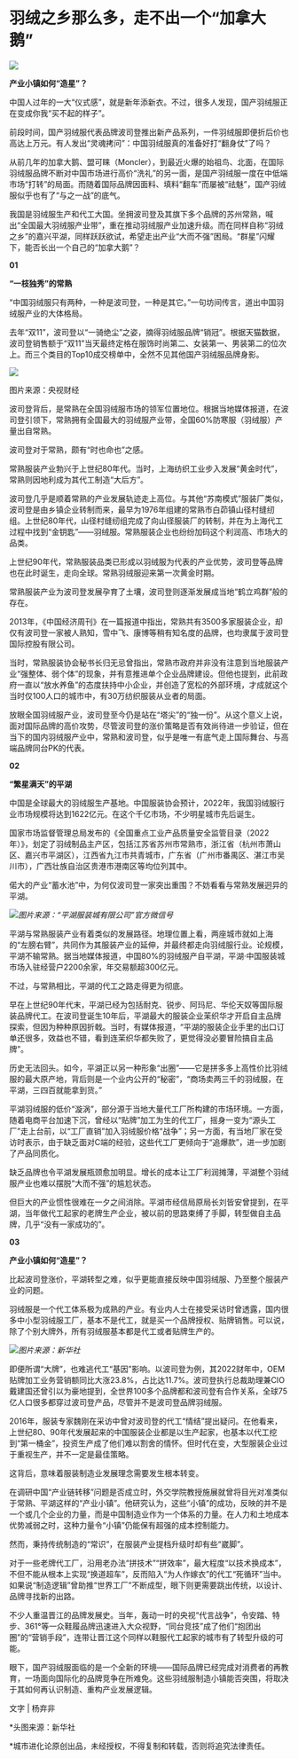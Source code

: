 # 羽绒之乡那么多，走不出一个“加拿大鹅”

![](https://inews.gtimg.com/newsapp_bt/0/15631531868/1000)

**产业小镇如何“造星”？**

中国人过年的一大“仪式感”，就是新年添新衣。不过，很多人发现，国产羽绒服正在变成你我“买不起的样子”。

前段时间，国产羽绒服代表品牌波司登推出新产品系列，一件羽绒服即便折后价也高达上万元。有人发出“灵魂拷问”：中国羽绒服真的准备好打“翻身仗”了吗？

从前几年的加拿大鹅、盟可睐（Moncler），到最近火爆的始祖鸟、北面，在国际羽绒服品牌不断对中国市场进行高价“洗礼”的另一面，是国产羽绒服一度在中低端市场“打转”的局面。而随着国际品牌因面料、填料“翻车”而屡被“祛魅”，国产羽绒服似乎也有了“与之一战”的底气。

我国是羽绒服生产和代工大国。坐拥波司登及其旗下多个品牌的苏州常熟，喊出“全国最大羽绒服产业带”，重在推动羽绒服产业加速升级。而在同样自称“羽绒之乡”的嘉兴平湖，同样跃跃欲试，希望走出产业“大而不强”困局。“群星”闪耀下，能否长出一个自己的“加拿大鹅”？

**01**

**“一枝独秀”的常熟**

“中国羽绒服只有两种，一种是波司登，一种是其它。”一句坊间传言，道出中国羽绒服产业的大体格局。

去年“双11”，波司登以“一骑绝尘”之姿，摘得羽绒服品牌“销冠”。根据天猫数据，波司登销售额于“双11”当天最终定格在服饰时尚第二、女装第一、男装第二的位次上。而三个类目的Top10成交榜单中，全然不见其他国产羽绒服品牌身影。

![](https://inews.gtimg.com/newsapp_bt/0/15631531871/1000)

图片来源：央视财经

波司登背后，是常熟在全国羽绒服市场的领军位置地位。根据当地媒体报道，在波司登引领下，常熟拥有全国最大的羽绒服产业带，全国60%防寒服（羽绒服）产量出自常熟。

波司登对于常熟，颇有“时也命也”之感。

常熟服装产业勃兴于上世纪80年代。当时，上海纺织工业步入发展“黄金时代”，常熟则因地利成为其代工制造“大后方”。

波司登几乎是顺着常熟的产业发展轨迹走上高位。与其他“苏南模式”服装厂类似，波司登是由乡镇企业转制而来，最早为1976年组建的常熟市白茆镇山径村缝纫组。上世纪80年代，山径村缝纫组完成了向山径服装厂的转制，并在为上海代工过程中找到“金钥匙”——羽绒服。常熟服装企业也纷纷加码这个利润高、市场大的品类。

上世纪90年代，常熟服装品类已形成以羽绒服为代表的产业优势，波司登等品牌也在此时诞生，走向全球。常熟羽绒服迎来第一次黄金时期。

常熟服装产业为波司登发展孕育了土壤，波司登则逐渐发展成当地“鹤立鸡群”般的存在。

2013年，《中国经济周刊》在一篇报道中指出，常熟共有3500多家服装企业，却仅有波司登一家被人熟知，雪中飞、康博等稍有知名度的品牌，也均隶属于波司登国际控股有限公司。

当时，常熟服装协会秘书长归无忌曾指出，常熟市政府并非没有注意到当地服装产业“强整体、弱个体”的现象，并有意推进单个企业品牌建设。但他也提到，此前政府一直以“放水养鱼”的态度扶持中小企业，并创造了宽松的外部环境，才成就这个当时仅100人口的城市中，有30万纺织服装从业者的局面。

放眼全国羽绒服产业，波司登至今仍是站在“塔尖”的“独一份”。从这个意义上说，面对国际品牌的高价攻势，尽管波司登的涨价策略是否有效尚待进一步验证，但在当下的国内羽绒服产业中，常熟和波司登，似乎是唯一有底气走上国际舞台、与高端品牌同台PK的代表。

**02**

**“繁星满天”的平湖**

中国是全球最大的羽绒服生产基地。中国服装协会预计，2022年，我国羽绒服行业市场规模将达到1622亿元。在这个千亿市场，不少明星城市先后诞生。

国家市场监督管理总局发布的《全国重点工业产品质量安全监管目录（2022年）》，划定了羽绒制品主产区，包括江苏省苏州市常熟市，浙江省（杭州市萧山区、嘉兴市平湖区），江西省九江市共青城市，广东省（广州市番禺区、湛江市吴川市），广西壮族自治区贵港市港南区等均位列其中。

偌大的产业“蓄水池”中，为何仅波司登一家突出重围？不妨看看与常熟发展迥异的平湖。

![](https://inews.gtimg.com/newsapp_bt/0/15631531923/1000)_图片来源：“平湖服装城有限公司”官方微信号_

平湖与常熟服装产业有着类似的发展路径。地理位置上看，两座城市就如上海的“左膀右臂”，共同作为其服装产业的延伸，并最终都走向羽绒服行业。论规模，平湖不输常熟。据当地媒体报道，中国80%的羽绒服产自平湖，平湖·中国服装城市场入驻经营户2200余家，年交易额超300亿元。

不过，与常熟相比，平湖的代工之路走得更为彻底。

早在上世纪90年代末，平湖已经为包括耐克、锐步、阿玛尼、华伦天奴等国际服装品牌代工。在波司登诞生10年后，平湖最大的服装企业茉织华才开启自主品牌探索，但因为种种原因折戟。当时，有媒体报道，“平湖的服装企业手里的出口订单还很多，效益也不错，看到连茉织华都失败了，更觉得没必要冒险搞自主品牌”。

历史无法回头。如今，平湖正以另一种形象“出圈”——它是拼多多上高性价比羽绒服的最大原产地，背后则是一个业内公开的“秘密”，“商场卖两三千的羽绒服，在平湖，三四百就能拿到货。”

平湖羽绒服的低价“漩涡”，部分源于当地大量代工厂所构建的市场环境。一方面，随着电商平台加速下沉，曾经以“贴牌”加工为生的代工厂，摇身一变为“源头工厂”走上台前，以“工厂直销”加入羽绒服价格“战争”；另一方面，有当地厂家在受访时表示，由于缺乏面对C端的经验，这些代工厂更倾向于“追爆款”，进一步加剧了产品同质化。

缺乏品牌也令平湖发展瓶颈愈加明显。增长的成本让工厂利润摊薄，平湖整个羽绒服产业也难以摆脱“大而不强”的尴尬状态。

但巨大的产业惯性很难在一夕之间消除。平湖市经信局原局长刘皆安曾提到，在平湖，当年做代工起家的老牌生产企业，被以前的思路束缚了手脚，转型做自主品牌，几乎“没有一家成功的”。

**03**

**产业小镇如何“造星”？**

比起波司登涨价，平湖转型之难，似乎更能直接反映中国羽绒服、乃至整个服装产业的问题。

羽绒服是一个代工体系极为成熟的产业。有业内人士在接受采访时曾透露，国内很多中小型羽绒服工厂，基本不是代工，就是买一个品牌授权、贴牌销售。可以说，除了个别大牌外，所有羽绒服基本都是代工或者贴牌生产的。

![](https://inews.gtimg.com/newsapp_bt/0/15631531924/1000)_图片来源：新华社_

即便所谓“大牌”，也难逃代工“基因”影响。以波司登为例，其2022财年中，OEM贴牌加工业务营销额同比大涨23.8%，占比达11.7%。波司登执行总裁助理兼CIO戴建国还曾引以为豪地提到，全世界100多个品牌都和波司登有合作关系，全球75亿人口很多都穿过波司登产品，尽管并不是波司登品牌羽绒服。

2016年，服装专家魏刚在采访中曾对波司登的代工“情结”提出疑问。在他看来，上世纪80、90年代发展起来的中国服装企业都是以生产起家，也基本以代工挖到“第一桶金”，投资生产成了他们难以割舍的情怀。但时代在变，大型服装企业过于重视生产，并不一定是最佳策略。

这背后，意味着服装制造业发展理念需要发生根本转变。

在调研中国“产业链转移”问题是否成立时，外交学院教授施展就曾将目光对准类似于常熟、平湖这样的“产业小镇”。他研究认为，这些“小镇”的成功，反映的并不是一个或几个企业的力量，而是中国制造业作为一个体系的力量。在人力和土地成本优势减弱之时，这种力量令“小镇”仍能保有超强的成本控制能力。

然而，秉持传统制造的“常识”，在服装产业提档升级时却有些“崴脚”。

对于一些老牌代工厂，沿用老办法“拼技术”“拼效率”，最大程度“以技术换成本”，不但不能从根本上实现“换道超车”，反而陷入“为人作嫁衣”的代工“死循环”当中。如果说“制造逻辑”曾助推“世界工厂”不断成型，眼下则更需要跳出传统，以设计、品牌寻找新的出路。

不少人重温晋江的品牌发展史。当年，轰动一时的央视“代言战争”，令安踏、特步、361°等一众鞋履品牌迅速进入大众视野，“同台竞技”成了他们“抱团出圈”的“营销手段”，连带让晋江这个同样以鞋服代工起家的城市有了转型升级的可能。

眼下，国产羽绒服面临的是一个全新的环境——国际品牌已经完成对消费者的再教育，一场面向国际化的品牌竞争在所难免。这些羽绒服制造小镇能否突围，将取决于其如何再认识制造、重构产业发展逻辑。

文字 | 杨弃非

*头图来源：新华社

*城市进化论原创出品，未经授权，不得复制和转载，否则将追究法律责任。

